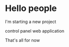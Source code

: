 Hello people
============

I'm starting a new project

control panel web application

That's all for now
